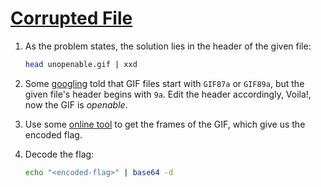 # [Corrupted File](https://ctflearn.com/challenge/138)

1. As the problem states, the solution lies in the header of the given file:

    ```bash
    head unopenable.gif | xxd
    ```

2. Some [googling](https://www.file-recovery.com/gif-signature-format.htm) told that GIF files start with `GIF87a` or `GIF89a`, but the given file's header begins with `9a`. Edit the header accordingly, Voila!, now the GIF is _openable_.
3. Use some [online tool](https://ezgif.com/split) to get the frames of the GIF, which give us the encoded flag.
4. Decode the flag:

    ```bash
    echo "<encoded-flag>" | base64 -d
    ```
